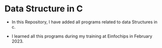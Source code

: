 # Data Structure in C

- In this Repository, I have added all programs related to data Structures in c.

- I learned all this programs during my training at Einfochips in February 2023.
